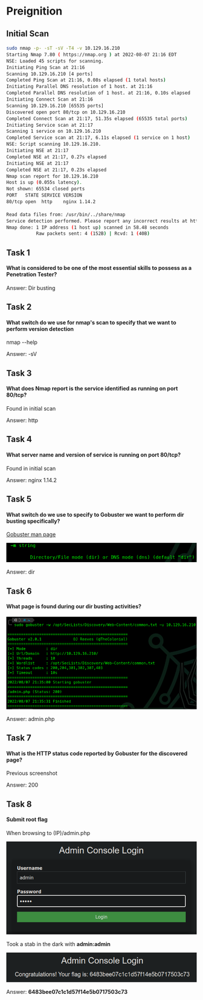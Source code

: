 # Preignition

## Initial Scan

```bash
sudo nmap -p- -sT -sV -T4 -v 10.129.16.210
Starting Nmap 7.80 ( https://nmap.org ) at 2022-08-07 21:16 EDT
NSE: Loaded 45 scripts for scanning.
Initiating Ping Scan at 21:16
Scanning 10.129.16.210 [4 ports]
Completed Ping Scan at 21:16, 0.08s elapsed (1 total hosts)
Initiating Parallel DNS resolution of 1 host. at 21:16
Completed Parallel DNS resolution of 1 host. at 21:16, 0.10s elapsed
Initiating Connect Scan at 21:16
Scanning 10.129.16.210 [65535 ports]
Discovered open port 80/tcp on 10.129.16.210
Completed Connect Scan at 21:17, 51.35s elapsed (65535 total ports)
Initiating Service scan at 21:17
Scanning 1 service on 10.129.16.210
Completed Service scan at 21:17, 6.11s elapsed (1 service on 1 host)
NSE: Script scanning 10.129.16.210.
Initiating NSE at 21:17
Completed NSE at 21:17, 0.27s elapsed
Initiating NSE at 21:17
Completed NSE at 21:17, 0.23s elapsed
Nmap scan report for 10.129.16.210
Host is up (0.055s latency).
Not shown: 65534 closed ports
PORT   STATE SERVICE VERSION
80/tcp open  http    nginx 1.14.2

Read data files from: /usr/bin/../share/nmap
Service detection performed. Please report any incorrect results at https://nmap.org/submit/ .
Nmap done: 1 IP address (1 host up) scanned in 58.48 seconds
           Raw packets sent: 4 (152B) | Rcvd: 1 (40B)

```

## Task 1

#### What is considered to be one of the most essential skills to possess as a Penetration Tester?

Answer: Dir busting

## Task 2

#### What switch do we use for nmap's scan to specify that we want to perform version detection

nmap --help

Answer: -sV

## Task 3

#### What does Nmap report is the service identified as running on port 80/tcp?

Found in initial scan

Answer: http

## Task 4

#### What server name and version of service is running on port 80/tcp?

Found in initial scan

Answer: nginx 1.14.2

## Task 5

#### What switch do we use to specify to Gobuster we want to perform dir busting specifically?

[Gobuster man page](https://manpages.ubuntu.com/manpages/impish/man1/gobuster.1.html)

![](<../../../.gitbook/assets/image (5) (1) (1) (1) (1) (1) (1) (1) (1).png>)

Answer: dir

## Task 6

#### What page is found during our dir busting activities?

![](<../../../.gitbook/assets/image (1) (2) (3).png>)

Answer: admin.php

## Task 7

#### What is the HTTP status code reported by Gobuster for the discovered page?

Previous screenshot

Answer: 200

## Task 8

#### Submit root flag

When browsing to (IP)/admin.php

![](<../../../.gitbook/assets/image (3) (1) (1) (1) (1) (1) (1) (1) (1) (1).png>)

Took a stab in the dark with **admin:admin**

![](<../../../.gitbook/assets/image (8) (3).png>)

Answer: **6483bee07c1c1d57f14e5b0717503c73**
